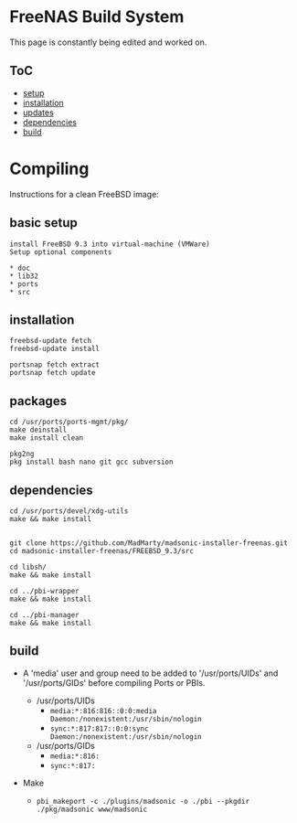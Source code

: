 FreeNAS Build System
====================

This page is constantly being edited and worked on. 


ToC
--------
+ [setup](#setup)
+ [installation](#installation)
+ [updates](#updates)
+ [dependencies](#dependencies)
+ [build](#build)

# Compiling
Instructions for a clean FreeBSD image:


## basic setup<a name="#setup">
```
install FreeBSD 9.3 into virtual-machine (VMWare)
Setup optional components

* doc
* lib32
* ports
* src
```

## installation<a name="#installation">
```
freebsd-update fetch
freebsd-update install

portsnap fetch extract
portsnap fetch update
```

## packages<a name="#update">
```
cd /usr/ports/ports-mgmt/pkg/ 
make deinstall
make install clean

pkg2ng
pkg install bash nano git gcc subversion
```

## dependencies<a name="#dependencies">
```
cd /usr/ports/devel/xdg-utils
make && make install


git clone https://github.com/MadMarty/madsonic-installer-freenas.git
cd madsonic-installer-freenas/FREEBSD_9.3/src

cd libsh/
make && make install

cd ../pbi-wrapper
make && make install

cd ../pbi-manager
make && make install
```

## build<a name="#build">

* A 'media' user and group need to be added to '/usr/ports/UIDs' and '/usr/ports/GIDs' before compiling Ports or PBIs.

    - /usr/ports/UIDs
        - <code>media:*:816:816::0:0:media Daemon:/nonexistent:/usr/sbin/nologin</code>
        - <code>sync:*:817:817::0:0:sync Daemon:/nonexistent:/usr/sbin/nologin</code>
    - /usr/ports/GIDs
        - <code>media:*:816:</code>
        - <code>sync:*:817:</code>
		
* Make
	- <code>pbi_makeport -c ./plugins/madsonic -o ./pbi --pkgdir ./pkg/madsonic www/madsonic</code>
